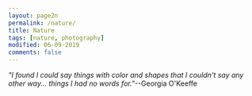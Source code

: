 ```yaml
---
layout: page2n
permalink: /nature/
title: Nature
tags: [nature, photography]
modified: 06-09-2019
comments: false
---
```


_"I found I could say things with color and shapes that I couldn't say any other way... things I had no words for."_--Georgia O'Keeffe

